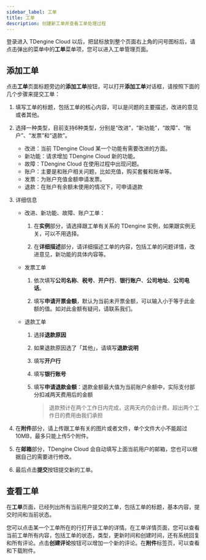 ```yaml
---
sidebar_label: 工单
title: 工单
description: 创建新工单并查看工单处理过程
---
```


登录进入 TDengine Cloud 以后，把鼠标放到整个页面右上角的问号图标后，请点击弹出的菜单中的**工单**菜单项，您可以进入工单管理页面。

## 添加工单

点击**工单**页面标题旁边的**添加工单**按钮，可以打开**添加工单**对话框，请按照下面的几个步骤来提交工单：

1. 填写工单的标题，包括工单的核心内容，可以是问题的主要描述，改进的意见或者其他。

2. 选择一种类型，目前支持6种类型，分别是“改进”，“新功能”，“故障”、“账户”、“发票”和“退款”。

    - 改进：当前 TDengine Cloud 某一个功能有需要改进的方面。
    - 新功能：请求增加 TDengine Cloud 新的功能。
    - 故障：TDengine Cloud 在使用过程中出现问题。
    - 账户：主要是和账户相关问题，比如充值，购买套餐和账单等。
    - 发票：为账户充值金额申请发票。
    - 退款：在账户有余额未使用的情况下，可申请退款
  
3. 详细信息

   * 改进、新功能、故障、账户工单：
      1. 在**实例**部分，请选择跟工单有关系的 TDengine 实例，如果跟实例无关，可以不用选择。

      2. 在**详细描述**部分，请详细描述工单的内容，包括工单的问题详情，改进意见，新功能的具体内容等。

   * 发票工单
      1. 依次填写**公司名称**、**税号**、**开户行**、**银行账户**、**公司地址**、**公司电话**。
   
      2. 填写**申请开票金额**，默认为当前未开票金额，可以输入小于等于此金额的值。如对此金额有疑问，请联系我们。

   * 退款工单
      1. 选择**退款原因** 
      2. 如果退款原因选了「其他」，请填写**退款说明**
      3. 填写**开户行**
      4. 填写**银行账号**
      5. 填写**申请退款金额**：退款金额最大值为当前账户余额中，实际支付部分扣减两天费用后的金额
   
            > 退款预计在两个工作日内完成，这两天内仍会计费。超出两个工作日的费用由我们承担

4. 在**附件**部分，请上传跟工单有关的图片或者文件，单个文件大小不能超过10MB，最多只能上传5个附件。

5. 在**邮箱**部分，TDengine Cloud 会自动填写上面当前用户的邮箱，您也可以根据自己的需要进行修改。   

6. 最后点击**提交**按钮提交新的工单。

## 查看工单

在**工单**页面，已经列出所有当前用户提交的工单，包括工单的标题，基本内容，提交时间和当前状态。

您可以点击某一个工单所在的行打开该工单的详情。在工单详情页面，您可以查看当前工单所有内容，包括工单的状态，类型，更新时间和创建时间，还有系统回复和所有评论。点击**创建评论**按钮可以增加一个新的评论。在**附件**标签页，可以查看和下载附件。
